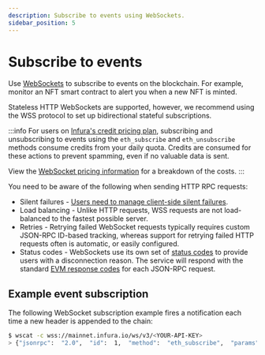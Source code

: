 ```yaml
---
description: Subscribe to events using WebSockets.
sidebar_position: 5
---
```


# Subscribe to events

Use [WebSockets](../concepts/websockets.md) to subscribe to events
on the blockchain. For example, monitor an NFT smart contract to alert you when a new NFT is minted.

Stateless HTTP WebSockets are supported, however, we recommend using the WSS protocol to set up bidirectional stateful
subscriptions.

:::info
For users on [Infura's credit pricing plan](../get-started/pricing/index.md), subscribing and unsubscribing to
events using the `eth_subscribe` and `eth_unsubscribe` methods consume credits from your daily quota.
Credits are consumed for these actions to prevent spamming, even if no valuable data is sent.

View the [WebSocket pricing information](../concepts/websockets.md#pricing) for a breakdown of the costs.
:::

You need to be aware of the following when sending HTTP RPC requests:

- Silent failures - [Users need to manage client-side silent failures](https://developer.mozilla.org/en-US/docs/Web/API/WebSockets_API/Writing_WebSocket_servers#pings_and_pongs_the_heartbeat_of_websockets).
- Load balancing - Unlike HTTP requests, WSS requests are not load-balanced to the fastest possible server.
- Retries - Retrying failed WebSocket requests typically requires custom JSON-RPC ID-based tracking, whereas support for
  retrying failed HTTP requests often is automatic, or easily configured.
- Status codes - WebSockets use its own set of [status codes](https://pkg.go.dev/github.com/gorilla/websocket#pkg-constants)
  to provide users with a disconnection reason. The service will respond with the standard
  [EVM response codes](../reference/ethereum/json-rpc-methods/index.md#error-codes) for each JSON-RPC request.

## Example event subscription

The following WebSocket subscription example fires a notification each time a new header is appended to the chain:

```bash
$ wscat -c wss://mainnet.infura.io/ws/v3/<YOUR-API-KEY>
> {"jsonrpc":  "2.0",  "id":  1,  "method":  "eth_subscribe",  "params":  ["newHeads"]}
```

